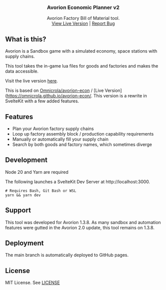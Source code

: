 <h3 align="center">Avorion Economic Planner v2</h3>
  <p align="center">
    Avorion Factory Bill of Material tool.
    <br />
    <a href="https://richardtreier.github.io/avorion-econ-v2">View Live Version</a> | 
    <a href="https://github.com/richardtreier/avorion-econ-v2/issues">Report Bug</a>
  </p>
</div>

## What is this?

Avorion is a Sandbox game with a simulated economy, space stations with supply chains.

This tool takes the in-game lua files for goods and factories and makes the data accessible.

Visit the live version [here](https://richardtreier.github.io/avorion-econ-v2/).

This is based on [Omnicrola/avorion-econ](https://github.com/Omnicrola/avorion-econ) / [Live Version](https://omnicrola.github.io/avorion-econ/. This version is a rewrite in SvelteKit with a few added features.

## Features

- Plan your Avorion factory supply chains
- Loop up factory assembly block / production capability requirements
- Manually or automatically fill your supply chain
- Search by both goods and factory names, which sometimes diverge

## Development

Node 20 and Yarn are required

The following launches a SvelteKit Dev Server at http://localhost:3000.

```shell script
# Requires Bash, Git Bash or WSL
yarn && yarn dev
```

## Support

This tool was developed for Avorion 1.3.8. As many sandbox and automation features were gutted in the Avorion 2.0 update, this tool remains on 1.3.8.

## Deployment

The main branch is automatically deployed to GitHub pages.

## License

MIT License. See [LICENSE](./LICENSE)
